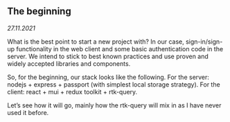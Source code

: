 ## The beginning
*27.11.2021*

What is the best point to start a new project with? In our case, sign-in/sign-up functionality in the web client and some basic authentication code in the server. We intend to stick to best known practices and use proven and widely accepted libraries and components.

So, for the beginning, our stack looks like the following. For the server: nodejs + express + passport (with simplest local storage strategy). For the client: react + mui + redux toolkit + rtk-query.

Let’s see how it will go, mainly how the rtk-query will mix in as I have never used it before.